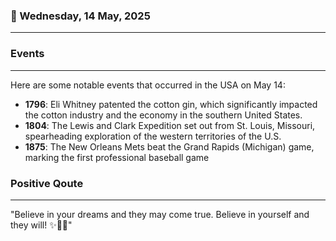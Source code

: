 ### 📅 Wednesday, 14 May, 2025
------
### Events
------
Here are some notable events that occurred in the USA on May 14:

- **1796**: Eli Whitney patented the cotton gin, which significantly impacted the cotton industry and the economy in the southern United States.
- **1804**: The Lewis and Clark Expedition set out from St. Louis, Missouri, spearheading exploration of the western territories of the U.S.
- **1875**: The New Orleans Mets beat the Grand Rapids (Michigan) game, marking the first professional baseball game
### Positive Qoute
------
"Believe in your dreams and they may come true. Believe in yourself and they will! ✨💖🌈"
